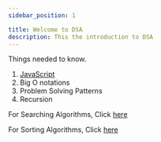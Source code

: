 ```yaml
---
sidebar_position: 1

title: Welcome to DSA
description: This the introduction to DSA
---
```

Things needed to know. 
1. [JavaScript](../JavaScript/intro.md)
2. Big O notations
3. Problem Solving Patterns
4. Recursion


For Searching Algorithms, Click [here](./Searching/Linear.md)

For Sorting Algorithms, Click [here](./Sorting/BuiltIn.md)